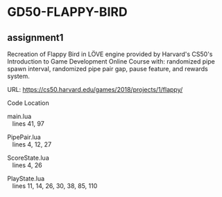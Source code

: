 # GD50-FLAPPY-BIRD

## assignment1

Recreation of Flappy Bird in LÖVE engine provided by Harvard's CS50's Introduction to Game Development Online Course with: randomized pipe spawn interval, randomized pipe pair gap, pause feature, and rewards system.

URL: https://cs50.harvard.edu/games/2018/projects/1/flappy/

Code Location

main.lua <br />
&nbsp;&nbsp;&nbsp;lines 41, 97

PipePair.lua <br />
&nbsp;&nbsp;&nbsp;lines 4, 12, 27

ScoreState.lua <br />
&nbsp;&nbsp;&nbsp;lines 4, 26

PlayState.lua <br />
&nbsp;&nbsp;&nbsp;lines 11, 14, 26, 30, 38, 85, 110
